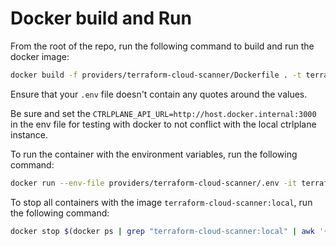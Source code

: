 # Docker build and Run

From the root of the repo, run the following command to build and run the docker image:

```bash
docker build -f providers/terraform-cloud-scanner/Dockerfile . -t terraform-cloud-scanner:local
```

Ensure that your `.env` file doesn't contain any quotes around the values.

Be sure and set the `CTRLPLANE_API_URL=http://host.docker.internal:3000` in the env file for testing with docker to not conflict with the local ctrlplane instance.

To run the container with the environment variables, run the following command:

```bash
docker run --env-file providers/terraform-cloud-scanner/.env -it terraform-cloud-scanner:local
```

To stop all containers with the image `terraform-cloud-scanner:local`, run the following command:

```bash
docker stop $(docker ps | grep "terraform-cloud-scanner:local" | awk '{print $1}' | xargs)
```
